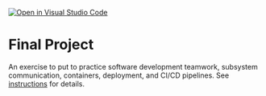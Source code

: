 [![Open in Visual Studio Code](https://classroom.github.com/assets/open-in-vscode-c66648af7eb3fe8bc4f294546bfd86ef473780cde1dea487d3c4ff354943c9ae.svg)](https://classroom.github.com/online_ide?assignment_repo_id=9569051&assignment_repo_type=AssignmentRepo)
# Final Project

An exercise to put to practice software development teamwork, subsystem communication, containers, deployment, and CI/CD pipelines. See [instructions](./instructions.md) for details.
